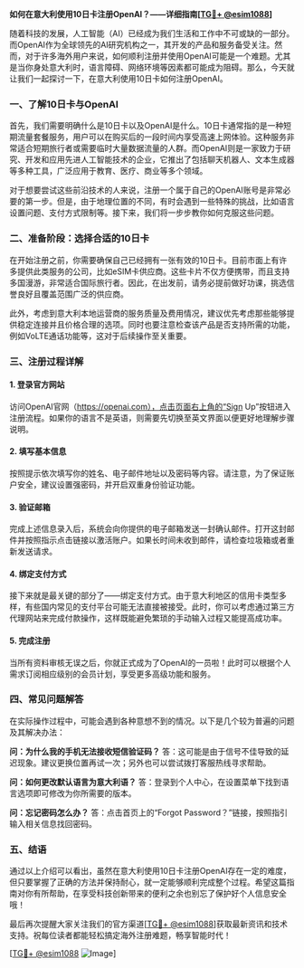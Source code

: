 **如何在意大利使用10日卡注册OpenAI？——详细指南[[TG💪+ @esim1088](https://t.me/s/esim1088)]**

随着科技的发展，人工智能（AI）已经成为我们生活和工作中不可或缺的一部分。而OpenAI作为全球领先的AI研究机构之一，其开发的产品和服务备受关注。然而，对于许多海外用户来说，如何顺利注册并使用OpenAI可能是一个难题。尤其是当你身处意大利时，语言障碍、网络环境等因素都可能成为阻碍。那么，今天就让我们一起探讨一下，在意大利使用10日卡如何注册OpenAI。

### 一、了解10日卡与OpenAI

首先，我们需要明确什么是10日卡以及OpenAI是什么。10日卡通常指的是一种短期流量套餐服务，用户可以在购买后的一段时间内享受高速上网体验。这种服务非常适合短期旅行者或需要临时大量数据流量的人群。而OpenAI则是一家致力于研究、开发和应用先进人工智能技术的企业，它推出了包括聊天机器人、文本生成器等多种工具，广泛应用于教育、医疗、商业等多个领域。

对于想要尝试这些前沿技术的人来说，注册一个属于自己的OpenAI账号是非常必要的第一步。但是，由于地理位置的不同，有时会遇到一些特殊的挑战，比如语言设置问题、支付方式限制等。接下来，我们将一步步教你如何克服这些问题。

### 二、准备阶段：选择合适的10日卡

在开始注册之前，你需要确保自己已经拥有一张有效的10日卡。目前市面上有许多提供此类服务的公司，比如eSIM卡供应商。这些卡片不仅方便携带，而且支持多国漫游，非常适合国际旅行者。因此，在出发前，请务必提前做好功课，挑选信誉良好且覆盖范围广泛的供应商。

此外，考虑到意大利本地运营商的服务质量及费用情况，建议优先考虑那些能够提供稳定连接并且价格合理的选项。同时也要注意检查该产品是否支持所需的功能，例如VoLTE通话功能等，这对于后续操作至关重要。

### 三、注册过程详解

#### 1. 登录官方网站
访问OpenAI官网（https://openai.com），点击页面右上角的“Sign Up”按钮进入注册流程。如果你的语言不是英语，则需要先切换至英文界面以便更好地理解步骤说明。

#### 2. 填写基本信息
按照提示依次填写你的姓名、电子邮件地址以及密码等内容。请注意，为了保证账户安全，建议设置强密码，并开启双重身份验证功能。

#### 3. 验证邮箱
完成上述信息录入后，系统会向你提供的电子邮箱发送一封确认邮件。打开这封邮件并按照指示点击链接以激活账户。如果长时间未收到邮件，请检查垃圾箱或者重新发送请求。

#### 4. 绑定支付方式
接下来就是最关键的部分了——绑定支付方式。由于意大利地区的信用卡类型多样，有些国内常见的支付平台可能无法直接被接受。此时，你可以考虑通过第三方代理网站来完成付款操作，这样既能避免繁琐的手动输入过程又能提高成功率。

#### 5. 完成注册
当所有资料审核无误之后，你就正式成为了OpenAI的一员啦！此时可以根据个人需求订阅相应级别的会员计划，享受更多高级功能和服务。

### 四、常见问题解答

在实际操作过程中，可能会遇到各种意想不到的情况。以下是几个较为普遍的问题及其解决办法：

**问：为什么我的手机无法接收短信验证码？**
答：这可能是由于信号不佳导致的延迟现象。建议更换位置再试一次；另外也可以尝试拨打客服热线寻求帮助。

**问：如何更改默认语言为意大利语？**
答：登录到个人中心，在设置菜单下找到语言选项即可修改为你所需要的版本。

**问：忘记密码怎么办？**
答：点击首页上的“Forgot Password？”链接，按照指引输入相关信息找回密码。

### 五、结语

通过以上介绍可以看出，虽然在意大利使用10日卡注册OpenAI存在一定的难度，但只要掌握了正确的方法并保持耐心，就一定能够顺利完成整个过程。希望这篇指南对你有所帮助，在享受科技创新带来的便利之余也别忘了保护好个人信息安全哦！

最后再次提醒大家关注我们的官方渠道[[TG💪+ @esim1088](https://t.me/s/esim1088)]获取最新资讯和技术支持。祝每位读者都能轻松搞定海外注册难题，畅享智能时代！

[[TG💪+ @esim1088](https://t.me/s/esim1088) ![Image](https://i.postimg.cc/4NQfJmqS/Snipaste-2025-05-13-00-14-12.png)]
